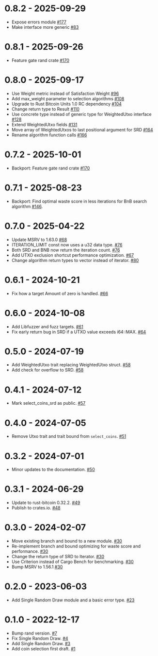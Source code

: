 # 0.8.2 - 2025-09-29

- Expose errors module [#177](https://github.com/p2pderivatives/rust-bitcoin-coin-selection/pull/177) 
- Make interface more generic [#83](https://github.com/p2pderivatives/rust-bitcoin-coin-selection/pull/83)

# 0.8.1 - 2025-09-26

- Feature gate rand crate [#170](https://github.com/p2pderivatives/rust-bitcoin-coin-selection/pull/170)

# 0.8.0 - 2025-09-17

- Use Weight metric instead of Satisfaction Weight [#96](https://github.com/p2pderivatives/rust-bitcoin-coin-selection/pull/96)
- Add max_weight parameter to selection algorithms [#108](https://github.com/p2pderivatives/rust-bitcoin-coin-selection/pull/108)
- Upgrade to Rust Bitcoin Units 1.0 RC dependency [#104](https://github.com/p2pderivatives/rust-bitcoin-coin-selection/pull/110)
- Change return type to Result [#110](https://github.com/p2pderivatives/rust-bitcoin-coin-selection/pull/114)
- Use concrete type instead of generic type for WeightedUtxo interface [#128](https://github.com/p2pderivatives/rust-bitcoin-coin-selection/pull/128)
- Extend WeightedUtxo fields [#131](https://github.com/p2pderivatives/rust-bitcoin-coin-selection/pull/131)
- Move array of WeightedUtxos to last positional argument for SRD [#164](https://github.com/p2pderivatives/rust-bitcoin-coin-selection/pull/164)
- Rename algorithm function calls [#166](https://github.com/p2pderivatives/rust-bitcoin-coin-selection/pull/164)

# 0.7.2 - 2025-10-01

- Backport: Feature gate rand crate [#170](https://github.com/p2pderivatives/rust-bitcoin-coin-selection/pull/170)

# 0.7.1 - 2025-08-23

- Backport: Find optimal waste score in less iterations for BnB search algorithm [#146](https://github.com/p2pderivatives/rust-bitcoin-coin-selection/pull/146).

# 0.7.0 - 2025-04-22

- Update MSRV to 1.63.0 [#68](https://github.com/p2pderivatives/rust-bitcoin-coin-selection/pull/68)
- ITERATION_LIMIT const now uses a u32 data type. [#76](https://github.com/p2pderivatives/rust-bitcoin-coin-selection/pull/76)
- Both SRD and BNB now return the iteration count. [#76](https://github.com/p2pderivatives/rust-bitcoin-coin-selection/pull/76)
- Add UTXO exclusion shortcut performance optimization. [#67](https://github.com/p2pderivatives/rust-bitcoin-coin-selection/pull/67)
- Change algorithm return types to vector instead of iterator. [#80](https://github.com/p2pderivatives/rust-bitcoin-coin-selection/pull/80)

# 0.6.1 - 2024-10-21

- Fix how a target Amount of zero is handled. [#66](https://github.com/p2pderivatives/rust-bitcoin-coin-selection/pull/66)

# 0.6.0 - 2024-10-08

- Add Libfuzzer and fuzz targets. [#61](https://github.com/p2pderivatives/rust-bitcoin-coin-selection/pull/61)
- Fix early return bug in SRD if a UTXO value exceeds i64::MAX. [#64](https://github.com/p2pderivatives/rust-bitcoin-coin-selection/pull/64)

# 0.5.0 - 2024-07-19

- Add WeightedUtxo trait replacing WeightedUtxo struct. [#58](https://github.com/p2pderivatives/rust-bitcoin-coin-selection/pull/58)
- Add check for overflow to SRD. [#58](https://github.com/p2pderivatives/rust-bitcoin-coin-selection/pull/58)

# 0.4.1 - 2024-07-12

- Mark select_coins_srd as public. [#57](https://github.com/p2pderivatives/rust-bitcoin-coin-selection/pull/57)

# 0.4.0 - 2024-07-05

- Remove Utxo trait and trait bound from `select_coins`. [#51](https://github.com/p2pderivatives/rust-bitcoin-coin-selection/pull/51)

# 0.3.2 - 2024-07-01

- Minor updates to the documentation. [#50](https://github.com/p2pderivatives/rust-bitcoin-coin-selection/pull/50)

# 0.3.1 - 2024-06-29

- Update to rust-bitcoin 0.32.2. [#49](https://github.com/p2pderivatives/rust-bitcoin-coin-selection/pull/49)
- Publish to crates.io. [#48](https://github.com/p2pderivatives/rust-bitcoin-coin-selection/pull/48)

# 0.3.0 - 2024-02-07

- Move existing branch and bound to a new module. [#30](https://github.com/p2pderivatives/rust-bitcoin-coin-selection/pull/30)
- Re-implement branch and bound optimizing for waste score and performance. [#30](https://github.com/p2pderivatives/rust-bitcoin-coin-selection/pull/30)
- Change the return type of SRD to Iterator. [#30](https://github.com/p2pderivatives/rust-bitcoin-coin-selection/pull/30)
- Use Criterion instead of Cargo Bench for benchmarking. [#30](https://github.com/p2pderivatives/rust-bitcoin-coin-selection/pull/30)
- Bump MSRV to 1.56.1 [#30](https://github.com/p2pderivatives/rust-bitcoin-coin-selection/pull/30)

# 0.2.0 - 2023-06-03

- Add Single Random Draw module and a basic error type. [#23](https://github.com/p2pderivatives/rust-bitcoin-coin-selection/pull/23)

# 0.1.0 - 2022-12-17

- Bump rand version. [#7](https://github.com/p2pderivatives/rust-bitcoin-coin-selection/pull/7)
- Fix Single Random Draw. [#4](https://github.com/p2pderivatives/rust-bitcoin-coin-selection/pull/4)
- Add Single Random Draw. [#3](https://github.com/p2pderivatives/rust-bitcoin-coin-selection/pull/3)
- Add coin selection first draft. [#1](https://github.com/p2pderivatives/rust-bitcoin-coin-selection/pull/1)
